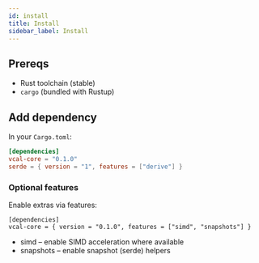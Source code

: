 ```yaml
---
id: install
title: Install
sidebar_label: Install
---
```


## Prereqs
- Rust toolchain (stable)  
- `cargo` (bundled with Rustup)

## Add dependency
In your `Cargo.toml`:

```toml
[dependencies]
vcal-core = "0.1.0"
serde = { version = "1", features = ["derive"] }
```
### Optional features

Enable extras via features:
```
[dependencies]
vcal-core = { version = "0.1.0", features = ["simd", "snapshots"] }
```
- simd – enable SIMD acceleration where available
- snapshots – enable snapshot (serde) helpers
